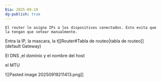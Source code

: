 ```yaml
---
Dia: 2025-09-19
dg-publish: true
---
```

	El router le asigna IPs a los dispositivos conectados. Esto evita que la tengan que setear manualmente.

Entra la IP, la mascara, la t[[Router#Tabla de routeo|tabla de routeo]] (default Gateway)

El DNS ,el dominio y el nombre del host 

el MTU

![[Pasted image 20250919211413.png]]